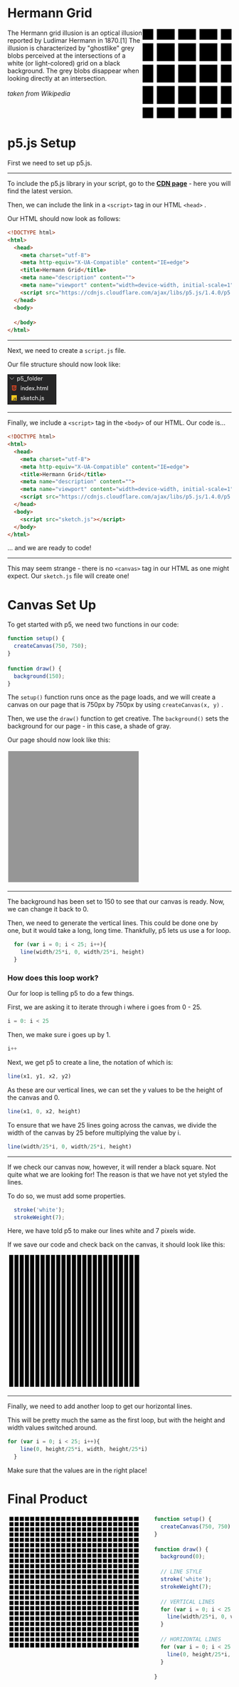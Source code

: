 <h1>Hermann Grid</h1>
<img src="../resources/1920px-HermannGrid.svg.png" style="float: right;" width="200" height="200">

<p style="min-height: 200px;"> The Hermann grid illusion is an optical illusion reported by Ludimar Hermann in 1870.[1] The illusion is characterized by "ghostlike" grey blobs perceived at the intersections of a white (or light-colored) grid on a black background. The grey blobs disappear when looking directly at an intersection.<br><br><i>taken from Wikipedia</i></p>


<h1>p5.js Setup</h1>
 

First we need to set up p5.js. 

---

To include the p5.js library in your script, go to the [**CDN page**](https://cdnjs.com/libraries/p5.js) - here you will find the latest version.


Then, we can include the link in a ```<script>``` tag in our HTML ```<head>``` .

Our HTML should now look as follows:

``` HTML
<!DOCTYPE html>
<html>
  <head>
    <meta charset="utf-8">
    <meta http-equiv="X-UA-Compatible" content="IE=edge">
    <title>Hermann Grid</title>
    <meta name="description" content="">
    <meta name="viewport" content="width=device-width, initial-scale=1">
    <script src="https://cdnjs.cloudflare.com/ajax/libs/p5.js/1.4.0/p5.min.js"></script>
  </head>
  <body>

  </body>
</html>
```
---
Next, we need to create a ```script.js``` file.

Our file structure should now look like:

<img src="../resources/p5filestructure.png">

---
Finally, we include a ```<script>``` tag in the ```<body>``` of our HTML. Our code is...
``` HTML
<!DOCTYPE html>
<html>
  <head>
    <meta charset="utf-8">
    <meta http-equiv="X-UA-Compatible" content="IE=edge">
    <title>Hermann Grid</title>
    <meta name="description" content="">
    <meta name="viewport" content="width=device-width, initial-scale=1">
    <script src="https://cdnjs.cloudflare.com/ajax/libs/p5.js/1.4.0/p5.min.js"></script>
  </head>
  <body>
    <script src="sketch.js"></script>
  </body>
</html>
```
... and we are ready to code!

---
This may seem strange - there is no ```<canvas>``` tag in our HTML as one might expect. Our ```sketch.js``` file will create one!

# Canvas Set Up

To get started with p5, we need two functions in our code:

``` Javascript
function setup() {
  createCanvas(750, 750);
}

function draw() {
  background(150);
}
```
The ```setup()``` function runs once as the page loads, and we will create a canvas on our page that is 750px by 750px by using ```createCanvas(x, y)``` .

Then, we use the ```draw()``` function to get creative. The ```background()``` sets the background for our page - in this case, a shade of gray.

Our page should now look like this:

<img src="../resources/background-gray.png"  width="300" height="300">

---


The background has been set to 150 to see that our canvas is ready. Now, we can change it back to 0.

Then, we need to generate the vertical lines. This could be done one by one, but it would take a long, long time. Thankfully, p5 lets us use a for loop.

``` Javascript
  for (var i = 0; i < 25; i++){ 
    line(width/25*i, 0, width/25*i, height)
  }
```
### How does this loop work?

Our for loop is telling p5 to do a few things. 

First, we are asking it to iterate through i where i goes from 0 - 25.

``` Javascript
i = 0: i < 25
```

Then, we make sure i goes up by 1.

``` Javascript
i++
```

Next, we get p5 to create a line, the notation of which is:

``` Javascript
line(x1, y1, x2, y2)
```

As these are our vertical lines, we can set the y values to be the height of the canvas and 0.

``` Javascript
line(x1, 0, x2, height)
```

To ensure that we have 25 lines going across the canvas, we divide the width of the canvas by 25 before multiplying the value by i.

``` Javascript
line(width/25*i, 0, width/25*i, height)
```

---

If we check our canvas now, however, it will render a black square. Not quite what we are looking for! The reason is that we have not yet styled the lines. 

To do so, we must add some properties.

``` Javascript
  stroke('white');
  strokeWeight(7);
```

Here, we have told p5 to make our lines white and 7 pixels wide.

If we save our code and check back on the canvas, it should look like this:

<img src="../resources/verticallines.png"  width="300" height="300">

---

Finally, we need to add another loop to get our horizontal lines.

This will be pretty much the same as the first loop, but with the height and width values switched around.

``` Javascript
for (var i = 0; i < 25; i++){ 
    line(0, height/25*i, width, height/25*i)
  }
```

Make sure that the values are in the right place!

# Final Product

<img src="../resources/finalgrid.png" style="float: left; padding-right: 30px;" width="300" height="300">

``` Javascript
function setup() {
  createCanvas(750, 750);
}

function draw() {
  background(0);

  // LINE STYLE
  stroke('white');
  strokeWeight(7);

  // VERTICAL LINES
  for (var i = 0; i < 25; i++){ 
    line(width/25*i, 0, width/25*i, height)
  }

  // HORIZONTAL LINES
  for (var i = 0; i < 25; i++){ 
    line(0, height/25*i, width, height/25*i)
  }

}
```
